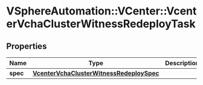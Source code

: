# VSphereAutomation::VCenter::VcenterVchaClusterWitnessRedeployTask

## Properties
Name | Type | Description | Notes
------------ | ------------- | ------------- | -------------
**spec** | [**VcenterVchaClusterWitnessRedeploySpec**](VcenterVchaClusterWitnessRedeploySpec.md) |  | 


